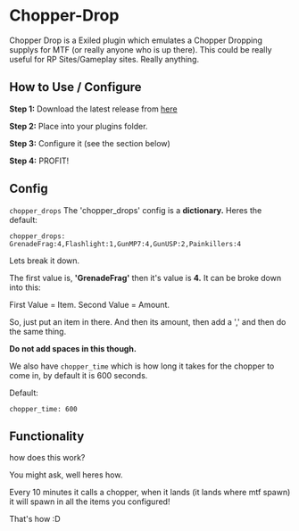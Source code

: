 # Chopper-Drop
Chopper Drop is a Exiled plugin which emulates a Chopper Dropping supplys for MTF (or really anyone who is up there). This could be really useful for RP Sites/Gameplay sites. Really anything.

## How to Use / Configure
**Step 1:** Download the latest release from [here](https://github.com/KadeDev/Chopper-Drop/releases/latest)

**Step 2:** Place into your plugins folder.

**Step 3:** Configure it (see the section below)

**Step 4:** PROFIT!

## Config
`chopper_drops`
The 'chopper_drops' config is a **dictionary.**
Heres the default:

`chopper_drops: GrenadeFrag:4,Flashlight:1,GunMP7:4,GunUSP:2,Painkillers:4`

Lets break it down.

The first value is, **'GrenadeFrag'** then it's value is **4.** It can be broke down into this:

First Value = Item. Second Value = Amount.

So, just put an item in there. And then its amount, then add a ',' and then do the same thing.

**Do not add spaces in this though.**

We also have `chopper_time` which is how long it takes for the chopper to come in, by default it is 600 seconds.

Default:

`chopper_time: 600`

## Functionality
how does this work?

You might ask, well heres how.

Every 10 minutes it calls a chopper, when it lands (it lands where mtf spawn) it will spawn in all the items you configured!

That's how :D
